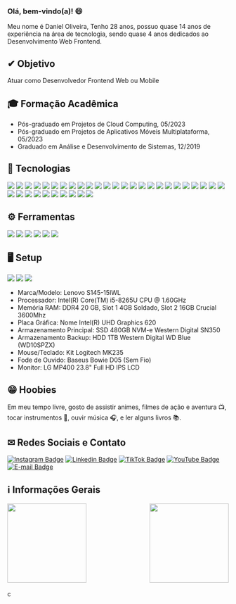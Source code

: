 ### Olá, bem-vindo(a)! :smile:

Meu nome é Daniel Oliveira, Tenho 28 anos, possuo quase 14 anos de experiência na área de tecnologia, sendo quase 4 anos dedicados ao Desenvolvimento Web Frontend.

## ✔ Objetivo

Atuar como Desenvolvedor Frontend Web ou Mobile

## 🎓 Formação Acadêmica

- Pós-graduado em Projetos de Cloud Computing, 05/2023
- Pós-graduado em Projetos de Aplicativos Móveis Multiplataforma, 05/2023
- Graduado em Análise e Desenvolvimento de Sistemas, 12/2019

## 💼 Tecnologias

<img src="https://img.shields.io/badge/HTML5-E34F26?style=for-the-badge&logo=html5&logoColor=white" /> <img src="https://img.shields.io/badge/CSS-239120?&style=for-the-badge&logo=css3&logoColor=white&color=blue" /> <img src="https://img.shields.io/badge/cssmodules-1D1717?style=for-the-badge&logo=cssmodules&logoColor=white" /> <img src="https://img.shields.io/badge/Bootstrap-563D7C?style=for-the-badge&logo=bootstrap&logoColor=white" /> <img src="https://img.shields.io/badge/Tailwind_CSS-38B2AC?style=for-the-badge&logo=tailwind-css&logoColor=white" /> <img src="https://img.shields.io/badge/JavaScript-F7DF1E?style=for-the-badge&logo=JavaScript&logoColor=white" /> <img src="https://img.shields.io/badge/TypeScript-007ACC?style=for-the-badge&logo=typescript&logoColor=white" /> <img src="https://img.shields.io/badge/Sass-CC6699?style=for-the-badge&logo=sass&logoColor=white" /> <img src="https://img.shields.io/badge/less-1D365D?style=for-the-badge&logo=less&logoColor=white" /> <img src="https://img.shields.io/badge/Vue.js-35495E?style=for-the-badge&logo=vue.js&logoColor=4FC08D" /> <img src="https://img.shields.io/badge/Nuxt.js-000?logo=nuxtdotjs&style=for-the-badge" /> <img src="https://img.shields.io/badge/vuetify-1867C0?logo=vuetify&style=for-the-badge" /> <img src="https://img.shields.io/badge/React-20232A?style=for-the-badge&logo=react&logoColor=61DAFB" /> <img src="https://img.shields.io/badge/Next.js-000?logo=nextdotjs&logoColor=fff&style=for-the-badge" /> <img src="https://img.shields.io/badge/Jest-323330?style=for-the-badge&logo=Jest&logoColor=white" /> <img src="https://img.shields.io/badge/graphql-E10098?style=for-the-badge&logo=graphql&logoColor=white" /> <img src="https://img.shields.io/badge/axios-000?style=for-the-badge&logo=axios&logoColor=white" /> <img src="https://img.shields.io/badge/testing%20library-323330?style=for-the-badge&logo=testing-library&logoColor=red" /> <img src="https://img.shields.io/badge/node.js-339933?style=for-the-badge&logo=Node.js&logoColor=white" /> <img src="https://img.shields.io/badge/express.js-339933?style=for-the-badge&logo=express&logoColor=white" /> <img src="https://img.shields.io/badge/Adonis.js-5A45FF?style=for-the-badge&logo=adonisjs&logoColor=white" /> <img src="https://img.shields.io/badge/Prisma-2D3748?style=for-the-badge&logo=prisma&logoColor=white" /> <img src="https://img.shields.io/badge/mysql-4479A1?style=for-the-badge&logo=mysql&logoColor=white" /> <img src="https://img.shields.io/badge/postgresql-4169E1?style=for-the-badge&logo=postgresql&logoColor=white" /> <img src="https://img.shields.io/badge/mongodb-47A248?style=for-the-badge&logo=mongodb&logoColor=white" /> <img src="https://img.shields.io/badge/SQLite-07405E?style=for-the-badge&logo=sqlite&logoColor=white" /> <img src="https://img.shields.io/badge/dart-0175C2?style=for-the-badge&logo=dart&logoColor=white" /> <img src="https://img.shields.io/badge/flutter-02569B?style=for-the-badge&logo=flutter&logoColor=white" /> <img src="https://img.shields.io/badge/React_Native-20232A?style=for-the-badge&logo=react&logoColor=61DAFB" /> <img src="https://img.shields.io/badge/expo-000020?style=for-the-badge&logo=expo&logoColor=61DAFB" /> <img src="https://img.shields.io/badge/git-F05032?style=for-the-badge&logo=git&logoColor=white" /> <img src="https://img.shields.io/badge/gitlab-FC6D26?style=for-the-badge&logo=gitlab&logoColor=white" /> <img src="https://img.shields.io/badge/github-181717?style=for-the-badge&logo=github&logoColor=white" /> <img src="https://img.shields.io/badge/azure_devops-0078D7?style=for-the-badge&logo=azuredevops&logoColor=white" /> <img src="https://img.shields.io/badge/githubpages-222222?style=for-the-badge&logo=githubpages&logoColor=white" />

## ⚙ Ferramentas

<img src="https://img.shields.io/badge/vs_code-007ACC?style=for-the-badge&logo=visualstudiocode&logoColor=white" /> <img src="https://img.shields.io/badge/windows_10-0078D6?style=for-the-badge&logo=windows10&logoColor=white" /> <img src="https://img.shields.io/badge/figma-0A222E?style=for-the-badge&logo=figma&logoColor=white" /> <img src="https://img.shields.io/badge/editor_config-17181B?style=for-the-badge&logo=editorconfig&logoColor=white" /> <img src="https://img.shields.io/badge/eslint-4B32C3?style=for-the-badge&logo=eslint&logoColor=white" /> <img src="https://img.shields.io/badge/prettier-F7B93E?style=for-the-badge&logo=prettier&logoColor=white" />

## 🖥 Setup
<img src="https://img.shields.io/badge/lenovo-E2231A?style=for-the-badge&logo=lenovo&logoColor=white" /> <img src="https://img.shields.io/badge/lg-A50034?style=for-the-badge&logo=lg&logoColor=white" /> <img src="https://img.shields.io/badge/logitech-00B8FC?style=for-the-badge&logo=logitech&logoColor=white" />

- Marca/Modelo: Lenovo S145-15IWL
- Processador: Intel(R) Core(TM) i5-8265U CPU @ 1.60GHz
- Memória RAM: DDR4 20 GB, Slot 1 4GB Soldado, Slot 2 16GB Crucial 3600Mhz
- Placa Gráfica: Nome	Intel(R) UHD Graphics 620
- Armazenamento Principal: SSD 480GB NVM-e Western Digital SN350
- Armazenamento Backup: HDD 1TB Western Digital WD Blue (WD10SPZX)
- Mouse/Teclado: Kit Logitech MK235
- Fode de Ouvido: Baseus Bowie D05 (Sem Fio)
- Monitor: LG MP400 23.8" Full HD IPS LCD

## 😁 Hoobies

Em meu tempo livre, gosto de assistir animes, filmes de ação e aventura 📺, tocar instrumentos 🎸, ouvir música 🎧, e ler alguns livros 📚.

## ✉ Redes Sociais e Contato

[![Instagram Badge](https://img.shields.io/badge/instagram-E4405F?style=for-the-badge&logo=instagram&logoColor=white)](https://www.instagram.com/danieloliveira_dev/)
[![Linkedin Badge](https://img.shields.io/badge/linkedin-0A66C2?style=for-the-badge&logo=linkedin&logoColor=white)](https://www.linkedin.com/in/danielbarrosdeoliveira/)
[![TikTok Badge](https://img.shields.io/badge/tiktok-293239?style=for-the-badge&logo=tiktok&logoColor=white)](https://www.tiktok.com/@danieloliveira_dev)
[![YouTube Badge](https://img.shields.io/badge/youtube-FF0000?style=for-the-badge&logo=youtube&logoColor=white)](https://www.youtube.com/@danieloliveira_dev)
[![E-mail Badge](https://img.shields.io/static/v1?label=email&message=danielbarrosdeoliveira@outlook.com&color=blue&style=for-the-badge)](mailto:danielbarrosdeoliveira@outlook.com)

## ℹ Informações Gerais

<div>
  <a href="https://github.com/danielbarrosdeoliveira">
    <img height="180em" src="https://github-readme-stats.vercel.app/api?username=danielbarrosdeoliveira&show_icons=true&theme=dark&include_all_commits=true&count_private=true" aling="left"/>
    <img height="180em" src="https://github-readme-stats.vercel.app/api/top-langs/?username=danielbarrosdeoliveira&layout=compact&langs_count=7&theme=dark" align="right" />
  </a>
</div>
<br />
<div align="start" height="100px">
  <img height="15px" src="https://viewscount.vercel.app/get/@danielbarrosdeoliveira" alt="contador de visitas no perfil" />
</div>
